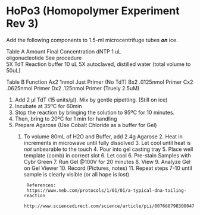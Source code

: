 # HoPo3 (Homopolymer Experiment Rev 3)

Add the following components to 1.5-ml microcentrifuge tubes ***_on_*** ice.

Table A	Amount	Final Concentration
dNTP	1 uL	
oligonucleotide	See procedure	
5X TdT Reaction buffer	10 uL	5X
autoclaved, distilled water	(total volume to 50uL)	

Table B	Function
Ax2	1nmol Just Primer (No TdT)
Bx2	.0125nmol Primer
Cx2	.0625nmol Primer
Dx2	.125nmol Primer (Truely 2.5uM)


1. Add 2 µl TdT (15 units/µl). Mix by gentle pipetting. (Still on ice)
2. Incubate at 35ºC for 60min
3. Stop the reaction by bringing the solution to 95ºC for 10 minutes. 
4. Then, bring to 20ºC for 1 min for handling
5. Prepare Agarose (Use Cobalt Chloride as a buffer for Gel)
    1. To volume 80mL of H2O and Buffer, add 2.4g Agarose
        2. Heat in increments in microwave until fully dissolved
	    3. Let cool until heat is *not* unbearable to the touch
	        4. Pour into gel casting tray
		    5. Place well template (comb) in correct slot
		        6. Let cool
			6. Pre-stain Samples with Cybr Green
			7. Run Gel @100V for 20 minutes
			8. View
			9. Analyze Gel on Gel Viewer
			10. Record (Pictures, notes)
			11. Repeat steps 7-10 until sample is clearly visible (or all hope is lost)

			References: 
			https://www.neb.com/protocols/1/01/01/a-typical-dna-tailing-reaction
			http://www.sciencedirect.com/science/article/pii/0076687983000476

